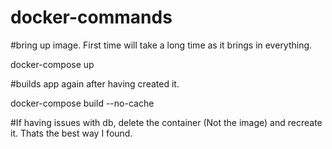 # docker-commands

#bring up image. First time will take a long time as it brings in everything.

docker-compose up

#builds app again after having created it.

docker-compose build --no-cache

#If having issues with db, delete the container (Not the image) and recreate it. Thats the best way I found.
